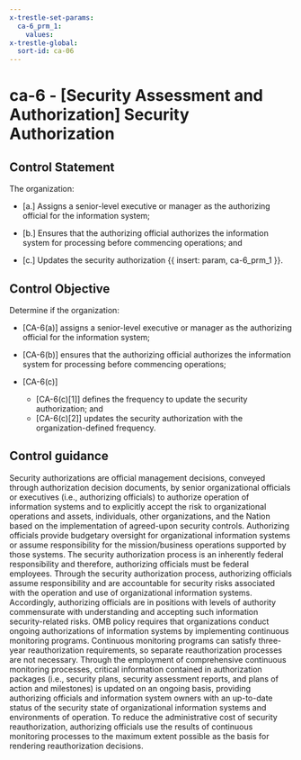 ```yaml
---
x-trestle-set-params:
  ca-6_prm_1:
    values:
x-trestle-global:
  sort-id: ca-06
---
```


# ca-6 - \[Security Assessment and Authorization\] Security Authorization

## Control Statement

The organization:

- \[a.\] Assigns a senior-level executive or manager as the authorizing official for the information system;

- \[b.\] Ensures that the authorizing official authorizes the information system for processing before commencing operations; and

- \[c.\] Updates the security authorization {{ insert: param, ca-6_prm_1 }}.

## Control Objective

Determine if the organization:

- \[CA-6(a)\] assigns a senior-level executive or manager as the authorizing official for the information system;

- \[CA-6(b)\] ensures that the authorizing official authorizes the information system for processing before commencing operations;

- \[CA-6(c)\]

  - \[CA-6(c)[1]\] defines the frequency to update the security authorization; and
  - \[CA-6(c)[2]\] updates the security authorization with the organization-defined frequency.

## Control guidance

Security authorizations are official management decisions, conveyed through authorization decision documents, by senior organizational officials or executives (i.e., authorizing officials) to authorize operation of information systems and to explicitly accept the risk to organizational operations and assets, individuals, other organizations, and the Nation based on the implementation of agreed-upon security controls. Authorizing officials provide budgetary oversight for organizational information systems or assume responsibility for the mission/business operations supported by those systems. The security authorization process is an inherently federal responsibility and therefore, authorizing officials must be federal employees. Through the security authorization process, authorizing officials assume responsibility and are accountable for security risks associated with the operation and use of organizational information systems. Accordingly, authorizing officials are in positions with levels of authority commensurate with understanding and accepting such information security-related risks. OMB policy requires that organizations conduct ongoing authorizations of information systems by implementing continuous monitoring programs. Continuous monitoring programs can satisfy three-year reauthorization requirements, so separate reauthorization processes are not necessary. Through the employment of comprehensive continuous monitoring processes, critical information contained in authorization packages (i.e., security plans, security assessment reports, and plans of action and milestones) is updated on an ongoing basis, providing authorizing officials and information system owners with an up-to-date status of the security state of organizational information systems and environments of operation. To reduce the administrative cost of security reauthorization, authorizing officials use the results of continuous monitoring processes to the maximum extent possible as the basis for rendering reauthorization decisions.
